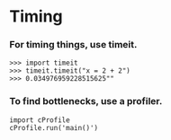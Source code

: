 # Timing 

### For timing things, use timeit.
```
>>> import timeit
>>> timeit.timeit("x = 2 + 2") 
>>> 0.034976959228515625""
```

### To find bottlenecks, use a profiler.
```
import cProfile 
cProfile.run('main()')
```
